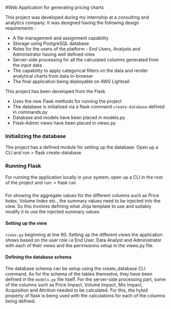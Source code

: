 #Web Application for generating pricing charts

This project was developed during my internship at a consulting and analytics company. 
It was designed having the following design requirements - 
- A file management and assignment capability
- Storage using PostgreSQL database
- Roles for the users of the platform - End Users, Analysts and Administrator having well defined roles
- Server-side processing for all the calculated columns generated from the input data
- The capability to apply categorical filters on the data and render analytical charts from data in-browser 
- The final application being deployable on AWS Lightsail

This project has been developed from the Flask

- Uses the new Flask methods for running the project
- The database is initialized via a flask command ```create-database``` defined in commands.py
- Database and models have been placed in models.py
- Flask-Admin views have been placed in views.py

### Initializing the database
The project has a defined module for setting up the database. Open up a CLI and run
    > flask create-database

### Running Flask
For running the application locally in your system, open up a CLI in the root of the project and run:
    > flask run
###
For showing the aggregate values for the different columns such as Price Index, Volume Index etc., the summary values need to be injected into the view. So this involves defining what Jinja template to use and suitably modify it to use the injected summary values

#### Setting up the view

```views.py``` beginning at line 60.
Setting up the different views the application shows based on the user role i.e End User, Data Analyst and Administrator with each of their views and the permissions setup in the views.py file.

#### Defining the database schema
The database schema can be setup using the create_database CLI command. As for the schema of the tables themselve, they have been defined in the ```models.py``` file itself. For the server-side processing part, some of the columns such as Price Impact, Volume Impact, Mix Impact, Acquisition and Attrition needed to be calculated. For this, the hybid property of flask is being used with the calculations for each of the columns being defined.
